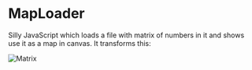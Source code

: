 MapLoader
=========

Silly JavaScript which loads a file with matrix of numbers in it and shows use it as a map in canvas. It transforms this:

![Matrix](https://onedrive.live.com/redir?resid=898B267524A8EBA0!3485&authkey=!ANrjU1KkcHzYdMs&v=3&ithint=photo%2c.png)
